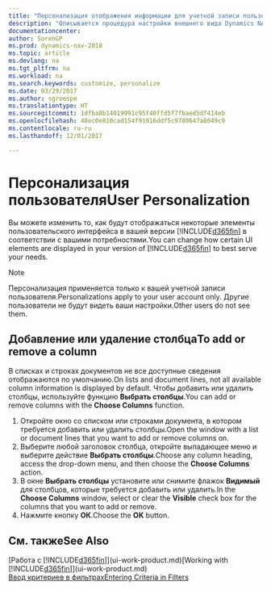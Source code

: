 ```yaml
---
title: "Персонализация отображения информации для учетной записи пользователя"
description: "Описывается процедура настройки внешнего вида Dynamics NAV для учетной записи пользователя."
documentationcenter: 
author: SorenGP
ms.prod: dynamics-nav-2018
ms.topic: article
ms.devlang: na
ms.tgt_pltfrm: na
ms.workload: na
ms.search.keywords: customize, personalize
ms.date: 03/29/2017
ms.author: sgroespe
ms.translationtype: HT
ms.sourcegitcommit: 1dfba8b14019991c95f40ffd5f7fbaed5df414eb
ms.openlocfilehash: 48ec0e010cad154f91916ddf5c9780647a8049c9
ms.contentlocale: ru-ru
ms.lasthandoff: 12/01/2017

---
```

# <a name="user-personalization"></a><span data-ttu-id="7628a-103">Персонализация пользователя</span><span class="sxs-lookup"><span data-stu-id="7628a-103">User Personalization</span></span>
<span data-ttu-id="7628a-104">Вы можете изменить то, как будут отображаться некоторые элементы пользовательского интерфейса в вашей версии [!INCLUDE[d365fin](includes/d365fin_md.md)] в соответствии с вашими потребностями.</span><span class="sxs-lookup"><span data-stu-id="7628a-104">You can change how certain UI elements are displayed in your version of [!INCLUDE[d365fin](includes/d365fin_md.md)] to best serve your needs.</span></span>

> [!NOTE]  
>   <span data-ttu-id="7628a-105">Персонализация применяется только к вашей учетной записи пользователя.</span><span class="sxs-lookup"><span data-stu-id="7628a-105">Personalizations apply to your user account only.</span></span> <span data-ttu-id="7628a-106">Другие пользователи не будут видеть ваши настройки.</span><span class="sxs-lookup"><span data-stu-id="7628a-106">Other users do not see them.</span></span>

## <a name="to-add-or-remove-a-column"></a><span data-ttu-id="7628a-107">Добавление или удаление столбца</span><span class="sxs-lookup"><span data-stu-id="7628a-107">To add or remove a column</span></span>
<span data-ttu-id="7628a-108">В списках и строках документов не все доступные сведения отображаются по умолчанию.</span><span class="sxs-lookup"><span data-stu-id="7628a-108">On lists and document lines, not all available column information is displayed by default.</span></span> <span data-ttu-id="7628a-109">Чтобы добавить или удалить столбцы, используйте функцию **Выбрать столбцы**.</span><span class="sxs-lookup"><span data-stu-id="7628a-109">You can add or remove columns with the **Choose Columns** function.</span></span>

1. <span data-ttu-id="7628a-110">Откройте окно со списком или строками документа, в котором требуется добавить или удалить столбцы.</span><span class="sxs-lookup"><span data-stu-id="7628a-110">Open the window with a list or document lines that you want to add or remove columns on.</span></span>
2. <span data-ttu-id="7628a-111">Выберите любой заголовок столбца, откройте выпадающее меню и выберите действие **Выбрать столбцы**.</span><span class="sxs-lookup"><span data-stu-id="7628a-111">Choose any column heading, access the drop-down menu, and then choose the **Choose Columns** action.</span></span>
3. <span data-ttu-id="7628a-112">В окне **Выбрать столбцы** установите или снимите флажок **Видимый** для столбцов, которые требуется добавить или удалить.</span><span class="sxs-lookup"><span data-stu-id="7628a-112">In the **Choose Columns** window, select or clear the **Visible** check box for the columns that you want to add or remove.</span></span>
4. <span data-ttu-id="7628a-113">Нажмите кнопку **ОК**.</span><span class="sxs-lookup"><span data-stu-id="7628a-113">Choose the **OK** button.</span></span>

## <a name="see-also"></a><span data-ttu-id="7628a-114">См. также</span><span class="sxs-lookup"><span data-stu-id="7628a-114">See Also</span></span>
<span data-ttu-id="7628a-115">[Работа с [!INCLUDE[d365fin](includes/d365fin_md.md)]](ui-work-product.md)</span><span class="sxs-lookup"><span data-stu-id="7628a-115">[Working with [!INCLUDE[d365fin](includes/d365fin_md.md)]](ui-work-product.md)</span></span>  
[<span data-ttu-id="7628a-116">Ввод критериев в фильтрах</span><span class="sxs-lookup"><span data-stu-id="7628a-116">Entering Criteria in Filters</span></span>](ui-enter-criteria-filters.md)

